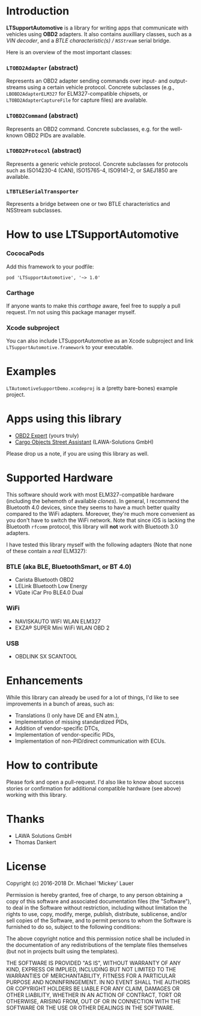# Introduction #

**LTSupportAutomotive** is a library for writing apps that communicate with vehicles using **OBD2** adapters. It also contains auxilliary classes, such as a *VIN decoder*, and a *BTLE characteristic(s) / `NSStream`* serial bridge.

Here is an overview of the most important classes:

### `LTOBD2Adapter` (abstract) ###

Represents an OBD2 adapter sending commands over input- and output-streams using a certain vehicle protocol. Concrete subclasses (e.g., `LBOBD2AdapterELM327` for ELM327-compatible chipsets, or `LTOBD2AdapterCaptureFile` for capture files) are available.

### `LTOBD2Command` (abstract) ###

Represents an OBD2 command. Concrete subclasses, e.g. for the well-known OBD2 PIDs are available.

### `LTOBD2Protocol` (abstract) ###

Represents a generic vehicle protocol. Concrete subclasses for protocols such as ISO14230-4 (CAN), ISO15765-4, ISO9141-2, or SAEJ1850 are available.

### `LTBTLESerialTransporter` ###

Represents a bridge between one or two BTLE characteristics and NSStream subclasses.

# How to use LTSupportAutomotive #

### CococaPods ###

Add this framework to your podfile:
```
pod 'LTSupportAutomotive', '~> 1.0'
```

### Carthage ###

If anyone wants to make this *carthage* aware, feel free to supply a pull request. I'm not using this package manager myself.

### Xcode subproject ###

You can also include LTSupportAutomotive as an Xcode subproject and link `LTSupportAutomotive.framework` to your executable.

# Examples #

`LTAutomotiveSupportDemo.xcodeproj` is a (pretty bare-bones) example project.

# Apps using this library #

* [OBD2 Expert](https://itunes.apple.com/de/app/cargo-objects-street-assistant/id1142156521?mt=8) (yours truly)
* [Cargo Objects Street Assistant](https://itunes.apple.com/de/app/cargo-objects-street-assistant/id1092020114?mt=8) (LAWA-Solutions GmbH)

Please drop us a note, if you are using this library as well.

# Supported Hardware #

This software should work with most ELM327-compatible hardware (including the behemoth of available *clones*). In general, I recommend the Bluetooth 4.0 devices, since they seems to have a much better quality compared to the WiFi adapters. Moreover, they're much more convenient as you don't have to switch the WiFi network. Note that since iOS is lacking the Bluetooth `rfcomm` protocol, this library will **not** work with Bluetooth 3.0 adapters.

I have tested this library myself with the following adapters (Note that none of these contain a *real* ELM327):

### BTLE (aka BLE, BluetoothSmart, or BT 4.0) ###
* Carista Bluetooth OBD2
* LELink Bluetooth Low Energy
* VGate iCar Pro BLE4.0 Dual

### WiFi ###
* NAVISKAUTO WIFI WLAN ELM327
* EXZA® SUPER Mini WiFi WLAN OBD 2

### USB ###
* OBDLINK SX SCANTOOL

# Enhancements #

While this library can already be used for a lot of things, I'd like to see improvements in a bunch of areas, such as:

* Translations (I only have DE and EN atm.),
* Implementation of missing standardized PIDs,
* Addition of vendor-specific DTCs,
* Implementation of vendor-specific PIDs,
* Implementation of non-PID/direct communication with ECUs.

# How to contribute #

Please fork and open a pull-request. I'd also like to know about success stories or confirmation for additional compatible hardware (see above) working with this library.

# Thanks #

* LAWA Solutions GmbH
* Thomas Dankert

# License #

Copyright (c) 2016-2018 Dr. Michael 'Mickey' Lauer

Permission is hereby granted, free of charge, to any person obtaining a copy of this software and associated documentation files (the "Software"), to deal in the Software without restriction, including without limitation the rights to use, copy, modify, merge, publish, distribute, sublicense, and/or sell copies of the Software, and to permit persons to whom the Software is furnished to do so, subject to the following conditions:

The above copyright notice and this permission notice shall be included in the documentation of any redistributions of the template files themselves (but not in projects built using the templates).

THE SOFTWARE IS PROVIDED "AS IS", WITHOUT WARRANTY OF ANY KIND, EXPRESS OR IMPLIED, INCLUDING BUT NOT LIMITED TO THE WARRANTIES OF MERCHANTABILITY, FITNESS FOR A PARTICULAR PURPOSE AND NONINFRINGEMENT. IN NO EVENT SHALL THE AUTHORS OR COPYRIGHT HOLDERS BE LIABLE FOR ANY CLAIM, DAMAGES OR OTHER LIABILITY, WHETHER IN AN ACTION OF CONTRACT, TORT OR OTHERWISE, ARISING FROM, OUT OF OR IN CONNECTION WITH THE SOFTWARE OR THE USE OR OTHER DEALINGS IN THE SOFTWARE.

